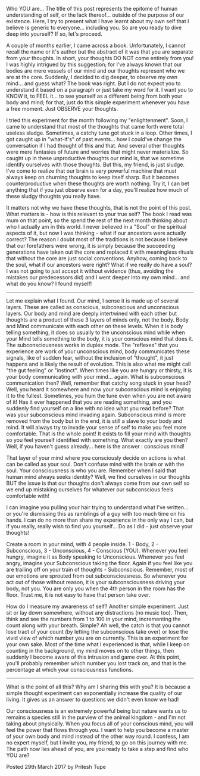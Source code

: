 Who YOU are... 
The title of this post represents the epitome of human understanding of self, or the lack thereof... outside of the purpose of our existence. Here, I try to present what I have learnt about my own self that I believe is generic to everyone... including you. So are you ready to dive deep into yourself? If so, let's proceed.

A couple of months earlier, I came across a book. Unfortunately, I cannot recall the name or it's author but the abstract of it was that you are separate from your thoughts. In short, your thoughts DO NOT come entirely from you! I was highly intrigued by this suggestion; for I've always known that our bodies are mere vessels of our mind and our thoughts represent who we are at the core. Suddenly, I decided to dig deeper, to observe my own mind... and guess what? The book was right. But I do not expect you to understand it based on a paragraph or just take my word for it. I want you to KNOW it, to FEEL it... to see yourself as a different being from both your body and mind; for that, just do this simple experiment whenever you have a free moment. Just OBSERVE your thoughts.

 I tried this experiment for the month following my "enlightenment". Soon, I came to understand that most of the thoughts that came forth were total useless sludge. Sometimes, a catchy tune got stuck in a loop. Other times, I got caught up in "what-if's" of past events... how I could've change the conversation if I had thought of this and that. And several other thoughts were mere fantasies of future and worries that might never materialize. So caught up in these unproductive thoughts our mind is, that we sometime identify ourselves with those thoughts. But this, my friend, is just sludge. I've come to realize that our brain is very powerful machine that must always keep on churning thoughts to keep itself sharp. But it becomes counterproductive when these thoughts are worth nothing. Try it, I can bet anything that if you just observe even for a day, you'll realize how much of these sludgy thoughts you really have. 

It matters not why we have these thoughts, that is not the point of this post. What matters is - how is this relevant to your true self? The book I read was mum on that point, so the spend the rest of the next month thinking about who I actually am in this world. I never believed in a "Soul" or the spiritual aspects of it, but now I was thinking - what if our ancestors were actually correct? The reason I doubt most of the traditions is not because I believe that our forefathers were wrong, it is simply because the succeeding generations have taken out the core and replaced it with meaningless rituals that without the core are just social conventions. Anyhow, coming back to the soul, what if our ancestors were right? What if we really do have a soul? I was not going to just accept it without evidence (thus, avoiding the mistakes our predecessors did) and I went deeper into my own mind... and what do you know? I found myself!



***

 Let me explain what I found. Our mind, I sense it is made up of several layers. These are called as conscious, subconscious and unconscious layers. Our body and mind are deeply intertwined with each other but thoughts are a product of these 3 layers of minds only, not the body. Body and Mind communicate with each other on these levels. When it is body telling something, it does so usually to the unconscious mind while when your Mind tells something to the body, it is your conscious mind that does it. The subconsciousness works in duplex mode. The "reflexes" that you experience are work of your unconscious mind, body communicates these signals, like of sudden fear, without the inclusion of "thought", it just happens and is likely the result of evolution. This is also what me might call "the gut feeling" or "instinct". When times like you are hungry or thirsty, it is your body communicating with your mind... again. What is subconscious communication then? Well, remember that catchy song stuck in your head? Well, you heard it somewhere and now your subconscious mind is enjoying it to the fullest. Sometimes, you hum the tune even when you are not aware of it! Has it ever happened that you are reading something, and you suddenly find yourself on a line with no idea what you read before? That was your subconscious mind invading again. Subconscious mind is more removed from the body but in the end, it is still a slave to your body and mind. It will always try to invade your sense of self to make you feel more comfortable. That is the whole point! It exists to fill your mind with thoughts so you feel yourself identified with something. What exactly are you then? Well, if you haven't guess already... here is the answer : conscious mind!

That layer of your mind where you consciously decide on actions is what can be called as your soul. Don't confuse mind with the brain or with the soul. Your consciousness is who you are. Remember when I said that human mind always seeks identity? Well, we find ourselves in our thoughts BUT the issue is that our thoughts don't always come from our own self so we end up mistaking ourselves for whatever our subconscious feels comfortable with! 

I can imagine you pulling your hair trying to understand what I've written... or you're dismissing this as ramblings of a guy with too much time on his hands. I can do no more than share my experience in the only way I can, but if you really, really wish to find you yourself... Do as I did - just observe your thoughts! 

Create a room in your mind, with 4 people inside. 1 - Body, 2 - Subconscious, 3 - Unconscious, 4 - Conscious (YOU). Whenever you feel hungry, imagine it as Body speaking to Unconscious. Whenever you feel angry, imagine your Subconscious taking the floor. Again if you feel like you are trailing off on your train of thoughts - Subconscious. Remember, most of our emotions are sprouted from out subconsciousness. So whenever you act out of those without reason, it is your subconsciousness driving your body, not you. You are only you when the 4th person in the room has the floor. Trust me, it is not easy to have that person take over.

How do I measure my awareness of self? Another simple experiment. Just sit or lay down somewhere, without any distractions (no music too). Then, think and see the numbers from 1 to 100 in your mind, incrementing the count along with your breath. Simple? Ah well, the catch is that you cannot lose tract of your count (by letting the subconscious take over) or lose the vivid view of which number you are on currently. This is an experiment for your own sake. Most of the time what I experienced is that, while I keep on counting in the background, my mind moves on to other things, then suddenly I become aware of this intrusion and game over. At this point, you'll probably remember which number you lost track on, and that is the percentage at which your consciousness functions.

***

What is the point of all this? Why am I sharing this with you? It is because a simple thought experiment can exponentially increase the quality of our living. It gives us an answer to questions we didn't even know we had!

Our consciousness is an extremely powerful being but nature wants us to remains a species still in the purview of the animal kingdom - and I'm not taking about physically. When you focus all of your conscious mind, you will feel the power that flows through you. I want to help you become a master of your own body and mind instead of the other way round. I confess, I am no expert myself, but I invite you, my friend, to go on this journey with me. The path now lies ahead of you, are you ready to take a step and find who YOU are?

 


Posted 29th March 2017 by Pritesh Tupe
